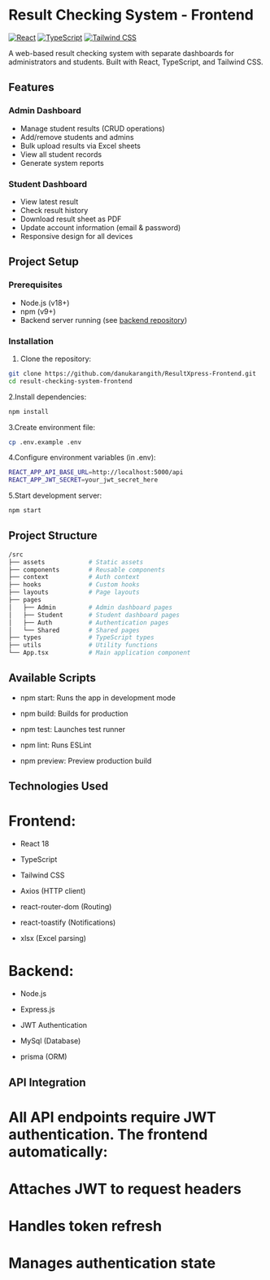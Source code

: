 # Result Checking System - Frontend

[![React](https://img.shields.io/badge/React-18.2.0-blue)](https://react.dev/)
[![TypeScript](https://img.shields.io/badge/TypeScript-5.0.2-blue)](https://www.typescriptlang.org/)
[![Tailwind CSS](https://img.shields.io/badge/Tailwind_CSS-3.3.2-blue)](https://tailwindcss.com/)

A web-based result checking system with separate dashboards for administrators and students. Built with React, TypeScript, and Tailwind CSS.

## Features

### Admin Dashboard
- Manage student results (CRUD operations)
- Add/remove students and admins
- Bulk upload results via Excel sheets
- View all student records
- Generate system reports

### Student Dashboard
- View latest result
- Check result history
- Download result sheet as PDF
- Update account information (email & password)
- Responsive design for all devices

## Project Setup

### Prerequisites
- Node.js (v18+)
- npm (v9+)
- Backend server running (see [backend repository](https://github.com/your-username/backend-repo))

### Installation
1. Clone the repository:
```bash
git clone https://github.com/danukarangith/ResultXpress-Frontend.git
cd result-checking-system-frontend
```

2.Install dependencies:
```bash
npm install
```
3.Create environment file:
```bash
cp .env.example .env
```
4.Configure environment variables (in .env):
```bash
REACT_APP_API_BASE_URL=http://localhost:5000/api
REACT_APP_JWT_SECRET=your_jwt_secret_here
```
5.Start development server:
```bash
npm start
```
## Project Structure
```bash
/src
├── assets            # Static assets
├── components        # Reusable components
├── context           # Auth context
├── hooks             # Custom hooks
├── layouts           # Page layouts
├── pages
│   ├── Admin         # Admin dashboard pages
│   ├── Student       # Student dashboard pages
│   ├── Auth          # Authentication pages
│   └── Shared        # Shared pages
├── types             # TypeScript types
├── utils             # Utility functions
└── App.tsx           # Main application component
```

## Available Scripts
- npm start: Runs the app in development mode

- npm build: Builds for production

- npm test: Launches test runner

- npm lint: Runs ESLint

- npm preview: Preview production build

## Technologies Used
# Frontend:

- React 18

- TypeScript

- Tailwind CSS

- Axios (HTTP client)

- react-router-dom (Routing)

- react-toastify (Notifications)

- xlsx (Excel parsing)

# Backend:

- Node.js

- Express.js

- JWT Authentication

- MySql (Database)

- prisma (ORM)

## API Integration
# All API endpoints require JWT authentication. The frontend automatically:

# Attaches JWT to request headers

# Handles token refresh

# Manages authentication state


